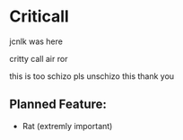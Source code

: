 # Criticall

jcnlk was here

critty call air ror

this is too schizo pls unschizo this thank you

## Planned Feature:
- Rat (extremly important)
